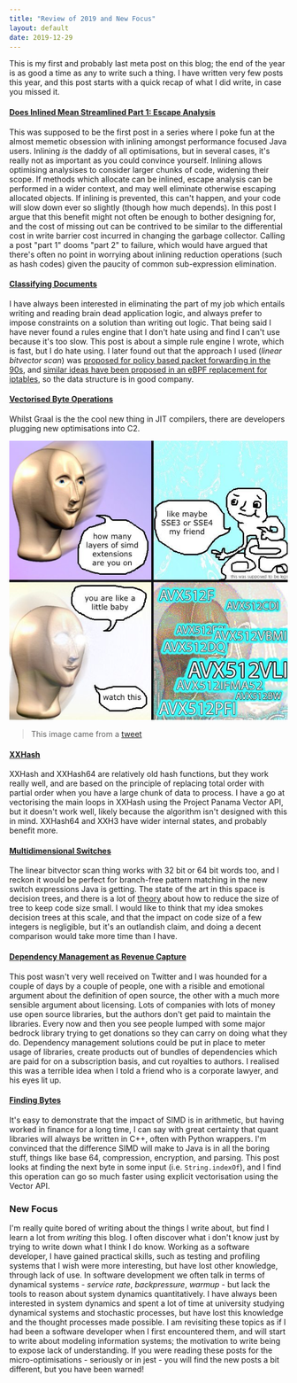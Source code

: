```yaml
---
title: "Review of 2019 and New Focus"
layout: default
date: 2019-12-29
---
```


This is my first and probably last meta post on this blog; the end of the year is as good a time as any to write such a thing.
I have written very few posts this year, and this post starts with a quick recap of what I did write, in case you missed it.

#### [Does Inlined Mean Streamlined Part 1: Escape Analysis](/posts/does-inlined-mean-streamlined-part-1-escape-analysis)

This was supposed to be the first post in a series where I poke fun at the almost memetic obsession with inlining amongst performance focused Java users.
Inlining _is_ the daddy of all optimisations, but in several cases, it's really not as important as you could convince yourself.
Inlining allows optimising analysises to consider larger chunks of code, widening their scope.
If methods which allocate can be inlined, escape analysis can be performed in a wider context, and may well eliminate otherwise escaping allocated objects.
If inlining is prevented, this can't happen, and your code will slow down ever so slightly (though how much depends).
In this post I argue that this benefit might not often be enough to bother designing for, and the cost of missing out can be contrived to be similar to the differential cost in write barrier cost incurred in changing the garbage collector.
Calling a post "part 1" dooms "part 2" to failure, which would have argued that there's often no point in worrying about inlining reduction operations (such as hash codes) given the paucity of common sub-expression elimination.

#### [Classifying Documents](/posts/classifying-documents)

I have always been interested in eliminating the part of my job which entails writing and reading brain dead application logic, and always prefer to impose constraints on a solution than writing out logic.
That being said I have never found a rules engine that I don't hate using and find I can't use because it's too slow.
This post is about a simple rule engine I wrote, which is fast, but I do hate using.
I later found out that the approach I used (_linear bitvector scan_) was [proposed for policy based packet forwarding in the 90s](does-inlined-mean-streamlined-part-1-escape-analysis), and [similar ideas have been proposed in an eBPF replacement for iptables](https://sebymiano.github.io/documents/19-eBPF-Iptables-Demo.pdf), so the data structure is in good company.

#### [Vectorised Byte Operations](/posts/vectorised-byte-operations)

Whilst Graal is the the cool new thing in JIT compilers, there are developers plugging new optimisations into C2.

![Graal vs C2](/assets/2019/12/graal-vs-c2.jpg)

> This image came from a [tweet](https://twitter.com/qwwdfsad/status/829419306320556033?s=20)

#### [XXHash](/posts/xxhash)

XXHash and XXHash64 are relatively old hash functions, but they work really well, and are based on the principle of replacing total order with partial order when you have a large chunk of data to process.
I have a go at vectorising the main loops in XXHash using the Project Panama Vector API, but it doesn't work well, likely because the algorithm isn't designed with this in mind.
XXHash64 and XXH3 have wider internal states, and probably benefit more.

#### [Multidimensional Switches](/posts/multidimensional-switches)

The linear bitvector scan thing works with 32 bit or 64 bit words too, and I reckon it would be perfect for branch-free pattern matching in the new switch expressions Java is getting.
The state of the art in this space is decision trees, and there is a lot of [theory](http://moscova.inria.fr/~maranget/papers/ml05e-maranget.pdf) about how to reduce the size of tree to keep code size small.
I would like to think that my idea smokes decision trees at this scale, and that the impact on code size of a few integers is negligible, but it's an outlandish claim, and doing a decent comparison would take more time than I have.

#### [Dependency Management as Revenue Capture](/posts/dependency-management-as-revenue-capture)

This post wasn't very well received on Twitter and I was hounded for a couple of days by a couple of people, one with a risible and emotional argument about the definition of open source, the other with a much more sensible argument about licensing.
Lots of companies with lots of money use open source libraries, but the authors don't get paid to maintain the libraries.
Every now and then you see people lumped with some major bedrock library trying to get donations so they can carry on doing what they do.
Dependency management solutions could be put in place to meter usage of libraries, create products out of bundles of dependencies which are paid for on a subscription basis, and cut royalties to authors.
I realised this was a terrible idea when I told a friend who is a corporate lawyer, and his eyes lit up.

#### [Finding Bytes](/posts/finding-bytes)

It's easy to demonstrate that the impact of SIMD is in arithmetic, but having worked in finance for a long time, I can say with great certainty that quant libraries will always be written in C++, often with Python wrappers.
I'm convinced that the difference SIMD will make to Java is in all the boring stuff, things like base 64, compression, encryption, and parsing.
This post looks at finding the next byte in some input (i.e. `String.indexOf`), and I find this operation can go so much faster using explicit vectorisation using the Vector API.

### New Focus

I'm really quite bored of writing about the things I write about, but find I learn a lot from _writing_ this blog.
I often discover what i don't know just by trying to write down what I think I do know.
Working as a software developer, I have gained practical skills, such as testing and profiling systems that I wish were more interesting, but have lost other knowledge, through lack of use.
In software development we often talk in terms of dynamical systems - _service rate_, _backpressure_, _warmup_ - but lack the tools to reason about system dynamics quantitatively.
I have always been interested in system dynamics and spent a lot of time at university studying dynamical systems and stochastic processes, but have lost this knowledge and the thought processes made possible.
I am revisiting these topics as if I had been a software developer when I first encountered them, and will start to write about modeling information systems; the motivation to write being to expose lack of understanding.
If you were reading these posts for the micro-optimisations - seriously or in jest - you will find the new posts a bit different, but you have been warned!
